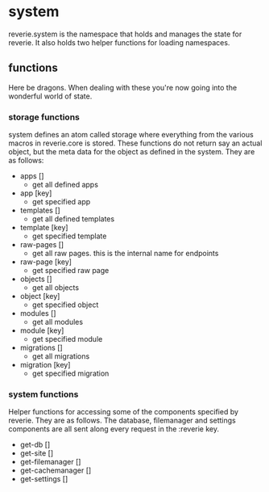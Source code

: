 # system

reverie.system is the namespace that holds and manages the state for reverie. It also holds two helper functions for loading namespaces.


## functions

Here be dragons. When dealing with these you're now going into the wonderful world of state.

### storage functions

system defines an atom called storage where everything from the various macros in reverie.core is stored. These functions do not return say an actual object, but the meta data for the object as defined in the system. They are as follows:

- apps []
  - get all defined apps
- app [key]
  - get specified app
- templates []
  - get all defined templates
- template [key]
  - get specified template
- raw-pages []
  - get all raw pages. this is the internal name for endpoints
- raw-page [key]
  - get specified raw page
- objects []
  - get all objects
- object [key]
  - get specified object
- modules []
  - get all modules
- module [key]
  - get specified module
- migrations []
  - get all migrations
- migration [key]
  - get specified migration

### system functions

Helper functions for accessing some of the components specified by reverie. They are as follows. The database, filemanager and settings components are all sent along every request in the :reverie key.

 - get-db []
 - get-site []
 - get-filemanager []
 - get-cachemanager []
 - get-settings []
